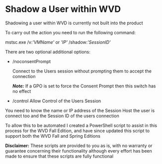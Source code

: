 # Shadow a User within WVD

Shadowing a user within WVD is currently not built into the product

To carry out the action you need to run the following command:

mstsc.exe /v:*'VMName'* or *'IP'* /shadow:*'SessionID'*

There are two optional additional options:
- /noconsentPrompt
  
  Connect to the Users session without prompting them to accept the connection
  
  _**Note:**_ If a GPO is set to force the Consent Prompt then this switch has no effect
- /control
  Allow Control of the Users Session

You need to know the name or IP address of the Session Host the user is connect too and the Session ID of the users connection

To allow this to be automated I created a PowerShell script to assist in this process for the WVD Fall Edition, and have since updated this script to support both the WVD Fall and Spring Editions

**Disclaimer:**
These scripts are provided to you as is, with no warranty or guarantee concerning their functionality although every effort has been made to ensure that these scripts are fully functional
